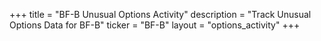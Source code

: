 +++
title = "BF-B Unusual Options Activity"
description = "Track Unusual Options Data for BF-B"
ticker = "BF-B"
layout = "options_activity"
+++

